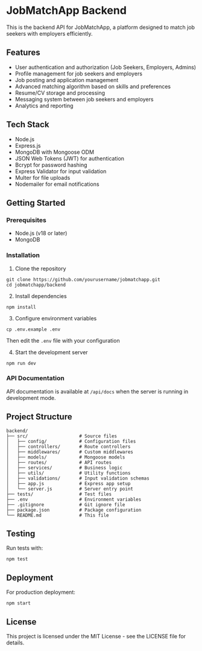 # JobMatchApp Backend

This is the backend API for JobMatchApp, a platform designed to match job seekers with employers efficiently.

## Features

- User authentication and authorization (Job Seekers, Employers, Admins)
- Profile management for job seekers and employers
- Job posting and application management
- Advanced matching algorithm based on skills and preferences
- Resume/CV storage and processing
- Messaging system between job seekers and employers
- Analytics and reporting

## Tech Stack

- Node.js
- Express.js
- MongoDB with Mongoose ODM
- JSON Web Tokens (JWT) for authentication
- Bcrypt for password hashing
- Express Validator for input validation
- Multer for file uploads
- Nodemailer for email notifications

## Getting Started

### Prerequisites

- Node.js (v18 or later)
- MongoDB

### Installation

1. Clone the repository
```
git clone https://github.com/yourusername/jobmatchapp.git
cd jobmatchapp/backend
```

2. Install dependencies
```
npm install
```

3. Configure environment variables
```
cp .env.example .env
```
Then edit the `.env` file with your configuration

4. Start the development server
```
npm run dev
```

### API Documentation

API documentation is available at `/api/docs` when the server is running in development mode.

## Project Structure

```
backend/
├── src/                   # Source files
│   ├── config/            # Configuration files
│   ├── controllers/       # Route controllers
│   ├── middlewares/       # Custom middlewares
│   ├── models/            # Mongoose models
│   ├── routes/            # API routes
│   ├── services/          # Business logic
│   ├── utils/             # Utility functions
│   ├── validations/       # Input validation schemas
│   ├── app.js             # Express app setup
│   └── server.js          # Server entry point
├── tests/                 # Test files
├── .env                   # Environment variables
├── .gitignore             # Git ignore file
├── package.json           # Package configuration
└── README.md              # This file
```

## Testing

Run tests with:
```
npm test
```

## Deployment

For production deployment:
```
npm start
```

## License

This project is licensed under the MIT License - see the LICENSE file for details.